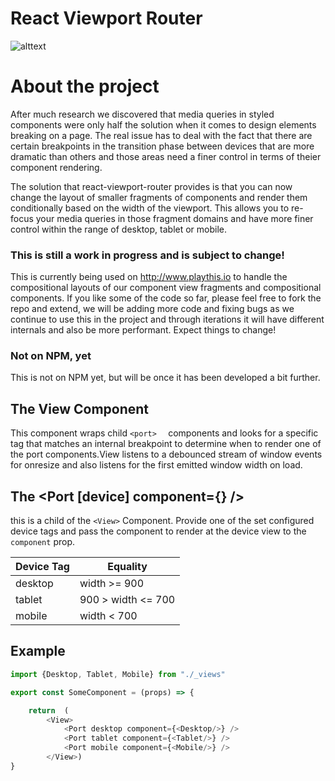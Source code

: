# React Viewport Router

![alttext](https://github.com/playthis-io/react-viewport-router/blob/master/exmaple/example.gif?raw=true)

# About the project
After much research we discovered that media queries in styled components were only half the solution when it comes to design elements breaking on a page. The real issue has to deal with the fact that there are certain breakpoints in the transition phase between devices that are more dramatic than others and those areas need a finer control in terms of theier component rendering. 

The solution that react-viewport-router provides is that you can now change the layout of smaller fragments of components and render them conditionally based on the width of the viewport. This allows you to re-focus your media queries in those fragment domains and have more finer control within the range of desktop, tablet or mobile. 

### This is still a work in progress and is subject to change!
This is currently being used on http://www.playthis.io to handle the compositional layouts of our component view fragments and compositional components. If you like some of the code so far, please feel free to fork the repo and extend, we will be adding more code and fixing bugs as we continue to use this in the project and through iterations it will have different internals and also be more performant. Expect things to change! 

### Not on NPM, yet 
This is not on NPM yet, but will be once it has been developed a bit further. 

## The View Component
This component wraps child ```<port>  ``` components and looks for a specific tag that matches an internal breakpoint to determine when to render one of the port components.View listens to a debounced stream of window events for onresize and also listens for the first emitted window width on load.


## The <Port [device] component={<Component/>} />
this is a child of the ```<View>``` Component. Provide one of the set configured device tags and pass the component to render at the device view to the ```component``` prop. 

| Device Tag    | Equality      |
| ------------- | ------------- |
| desktop       | width >= 900  |
| tablet        | 900 > width <= 700 |
| mobile        | width < 700   |



## Example
```js
import {Desktop, Tablet, Mobile} from "./_views"

export const SomeComponent = (props) => {

    return  ( 
        <View>
            <Port desktop component={<Desktop/>} />
            <Port tablet component={<Tablet/>} />
            <Port mobile component={<Mobile/>} />
        </View>)
}   
```

